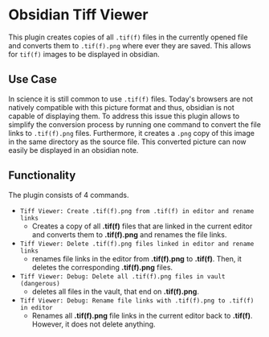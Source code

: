 # Obsidian Tiff Viewer

This plugin creates copies of all `.tif(f)` files in the currently opened file and converts them to `.tif(f).png` where ever they are saved. This allows for `tif(f)` images to be displayed in obsidian. 

## Use Case

In science it is still common to use `.tif(f)` files. Today's browsers are not natively compatible with this picture format and thus, obsidian is not capable of displaying them. To address this issue this plugin allows to simplify the conversion process by running one command to convert the file links to `.tif(f).png` files. Furthermore, it creates a `.png` copy of this image in the same directory as the source file. This converted picture can now easily be displayed in an obsidian note.

## Functionality

The plugin consists of 4 commands.

- `Tiff Viewer: Create .tif(f).png from .tif(f) in editor and rename links`
    - Creates a copy of all **.tif(f)** files that are linked in the current editor and converts them to **.tif(f).png** and renames the file links.
- `Tiff Viewer: Delete .tif(f).png files linked in editor and rename links`
    - renames file links in the editor from **.tif(f).png** to **.tif(f)**. Then, it deletes the corresponding **.tif(f).png** files.
- `Tiff Viewer: Debug: Delete all .tif(f).png files in vault (dangerous)`
    - deletes all files in the vault, that end on **.tif(f).png**.
- `Tiff Viewer: Debug: Rename file links with .tif(f).png to .tif(f) in editor`
    - Renames all **.tif(f).png** file links in the current editor back to **.tif(f)**. However, it does not delete anything.


